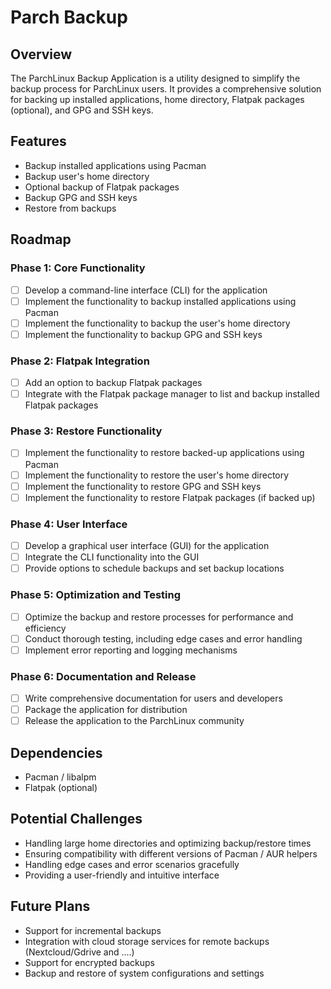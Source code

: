 # Parch Backup

## Overview

The ParchLinux Backup Application is a utility designed to simplify the backup
process for ParchLinux users. It provides a comprehensive solution for backing
up installed applications, home directory, Flatpak packages (optional), and GPG
and SSH keys.

## Features
- Backup installed applications using Pacman
- Backup user's home directory
- Optional backup of Flatpak packages
- Backup GPG and SSH keys
- Restore from backups

## Roadmap
### Phase 1: Core Functionality
- [ ] Develop a command-line interface (CLI) for the application
- [ ] Implement the functionality to backup installed applications using Pacman
- [ ] Implement the functionality to backup the user's home directory
- [ ] Implement the functionality to backup GPG and SSH keys

### Phase 2: Flatpak Integration

- [ ] Add an option to backup Flatpak packages
- [ ] Integrate with the Flatpak package manager to list and backup installed Flatpak packages

### Phase 3: Restore Functionality

- [ ] Implement the functionality to restore backed-up applications using Pacman
- [ ] Implement the functionality to restore the user's home directory
- [ ] Implement the functionality to restore GPG and SSH keys
- [ ] Implement the functionality to restore Flatpak packages (if backed up)

### Phase 4: User Interface

- [ ] Develop a graphical user interface (GUI) for the application
- [ ] Integrate the CLI functionality into the GUI
- [ ] Provide options to schedule backups and set backup locations

### Phase 5: Optimization and Testing

- [ ] Optimize the backup and restore processes for performance and efficiency
- [ ] Conduct thorough testing, including edge cases and error handling
- [ ] Implement error reporting and logging mechanisms

### Phase 6: Documentation and Release

- [ ] Write comprehensive documentation for users and developers
- [ ] Package the application for distribution
- [ ] Release the application to the ParchLinux community

## Dependencies
- Pacman / libalpm
- Flatpak (optional)

## Potential Challenges
- Handling large home directories and optimizing backup/restore times
- Ensuring compatibility with different versions of Pacman / AUR helpers
- Handling edge cases and error scenarios gracefully
- Providing a user-friendly and intuitive interface

## Future Plans
- Support for incremental backups
- Integration with cloud storage services for remote backups (Nextcloud/Gdrive and ....)
- Support for encrypted backups
- Backup and restore of system configurations and settings
